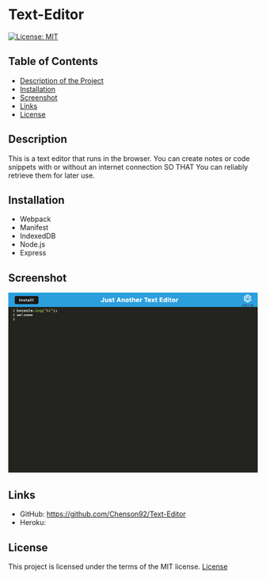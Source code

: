 # Text-Editor

[![License: MIT](https://img.shields.io/badge/License-MIT-yellow.svg)](https://opensource.org/licenses/MIT)

## Table of Contents

- [Description of the Project](#description)
- [Installation](#installation)
- [Screenshot](#screenshot)
- [Links](#links)
- [License](#license)

## Description

This is a text editor that runs in the browser. You can create notes or code snippets with or without an internet connection SO THAT You can reliably retrieve them for later use.

## Installation

- Webpack
- Manifest
- IndexedDB
- Node.js
- Express

## Screenshot

![text](./Assets/texteditor.png)

## Links

- GitHub: https://github.com/Chenson92/Text-Editor
- Heroku:

## License

This project is licensed under the terms of the MIT license.
[License](https://opensource.org/licenses/MIT)
